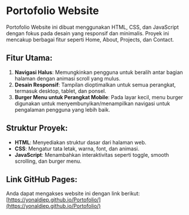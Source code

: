 # Portofolio Website

Portofolio Website ini dibuat menggunakan HTML, CSS, dan JavaScript dengan fokus pada desain yang responsif dan minimalis. Proyek ini mencakup berbagai fitur seperti Home, About, Projects, dan Contact.

## Fitur Utama:

1. **Navigasi Halus**: Memungkinkan pengguna untuk beralih antar bagian halaman dengan animasi scroll yang mulus.
2. **Desain Responsif**: Tampilan dioptimalkan untuk semua perangkat, termasuk desktop, tablet, dan ponsel.
3. **Burger Menu untuk Perangkat Mobile**: Pada layar kecil, menu burger digunakan untuk menyembunyikan/menampilkan navigasi untuk pengalaman pengguna yang lebih baik.

## Struktur Proyek:

- **HTML**: Menyediakan struktur dasar dari halaman web.
- **CSS**: Mengatur tata letak, warna, font, dan animasi.
- **JavaScript**: Menambahkan interaktivitas seperti toggle, smooth scrolling, dan burger menu.

## Link GitHub Pages:

Anda dapat mengakses website ini dengan link berikut:
[https://yonaldiep.github.io/Portofolio/](https://yonaldiep.github.io/Portofolio/)
